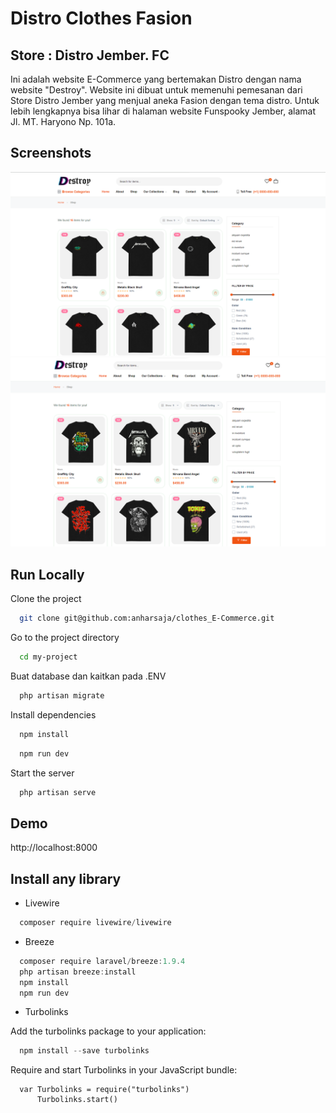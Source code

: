 
# Distro Clothes Fasion
## Store : Distro Jember. FC

Ini adalah website E-Commerce yang bertemakan Distro dengan nama website "Destroy". Website ini dibuat untuk memenuhi pemesanan dari Store Distro Jember yang menjual aneka Fasion dengan tema distro. Untuk lebih lengkapnya bisa lihar di halaman website Funspooky Jember, alamat Jl. MT. Haryono Np. 101a.


## Screenshots

![App Screenshot](./public/assets/imgs/contoh.png)
![App Screenshot](./public/assets/imgs/contoh2.png)


## Run Locally

Clone the project

```bash
  git clone git@github.com:anharsaja/clothes_E-Commerce.git
```

Go to the project directory

```bash
  cd my-project
```

Buat database dan kaitkan pada .ENV
```SQL
  php artisan migrate
```

Install dependencies

```bash
  npm install
```
```bash
  npm run dev
```

Start the server

```bash
  php artisan serve
```

## Demo

http://localhost:8000




## Install any library

* Livewire
```Powershell
  composer require livewire/livewire
```


* Breeze
```Powershell
  composer require laravel/breeze:1.9.4
  php artisan breeze:install
  npm install
  npm run dev
```

* Turbolinks

Add the turbolinks package to your application:
```Powershell
  npm install --save turbolinks
```
Require and start Turbolinks in your JavaScript bundle:
```code
  var Turbolinks = require("turbolinks")
      Turbolinks.start()
```
